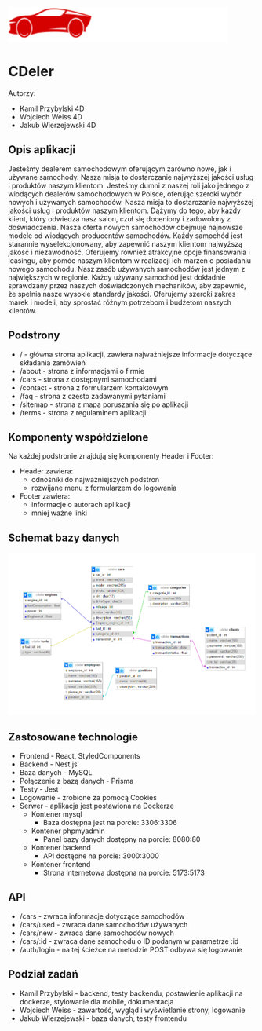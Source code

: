 ![Logo](cdeler_front/src/png/logo1.png)

# CDeler

Autorzy:

- Kamil Przybylski 4D
- Wojciech Weiss 4D
- Jakub Wierzejewski 4D

## Opis aplikacji

Jesteśmy dealerem samochodowym oferującym zarówno nowe, jak i używane samochody. Nasza misja to dostarczanie najwyższej jakości usług i produktów naszym klientom.
Jesteśmy dumni z naszej roli jako jednego z wiodących dealerów samochodowych w Polsce, oferując szeroki wybór nowych i używanych samochodów. Nasza misja to 
dostarczanie najwyższej jakości usług i produktów naszym klientom. Dążymy do tego, aby każdy klient, który odwiedza nasz salon, czuł się 
doceniony i zadowolony z doświadczenia. Nasza oferta nowych samochodów obejmuje najnowsze modele od wiodących producentów samochodów. Każdy samochód 
jest starannie wyselekcjonowany, aby zapewnić naszym klientom najwyższą jakość i niezawodność. Oferujemy również atrakcyjne opcje 
finansowania i leasingu, aby pomóc naszym klientom w realizacji ich marzeń o posiadaniu nowego samochodu. Nasz zasób używanych samochodów jest 
jednym z największych w regionie. Każdy używany samochód jest dokładnie sprawdzany przez naszych doświadczonych mechaników, aby zapewnić, że spełnia 
nasze wysokie standardy jakości. Oferujemy szeroki zakres marek i modeli, aby sprostać różnym potrzebom i budżetom naszych klientów.

## Podstrony

- / - główna strona aplikacji, zawiera najważniejsze informacje dotyczące składania zamówień
- /about - strona z informacjami o firmie
- /cars - strona z dostępnymi samochodami
- /contact - strona z formularzem kontaktowym
- /faq - strona z często zadawanymi pytaniami
- /sitemap - strona z mapą poruszania się po aplikacji
- /terms - strona z regulaminem aplikacji

## Komponenty współdzielone

Na każdej podstronie znajdują się komponenty Header i Footer:
- Header zawiera:
  - odnośniki do najważniejszych podstron
  - rozwijane menu z formularzem do logowania
- Footer zawiera:
  - informacje o autorach aplikacji
  - mniej ważne linki

## Schemat bazy danych

![Schemat Bezy CDeler](cdeler_front/src/png/cdeler_db_schema.png)

## Zastosowane technologie

- Frontend - React, StyledComponents
- Backend - Nest.js
- Baza danych - MySQL
- Połączenie z bazą danych - Prisma
- Testy - Jest
- Logowanie - zrobione za pomocą Cookies
- Serwer - aplikacja jest postawiona na Dockerze
  - Kontener mysql
    - Baza dostępna jest na porcie: 3306:3306
  - Kontener phpmyadmin
    - Panel bazy danych dostępny na porcie: 8080:80
  - Kontener backend
    - API dostępne na porcie: 3000:3000
  - Kontener frontend
    - Strona internetowa dostępna na porcie: 5173:5173

## API

- /cars - zwraca informacje dotyczące samochodów
- /cars/used - zwraca dane samochodów używanych
- /cars/new - zwraca dane samochodów nowych
- /cars/:id - zwraca dane samochodu o ID podanym w parametrze :id
- /auth/login - na tej ścieżce na metodzie POST odbywa się logowanie

## Podział zadań

- Kamil Przybylski - backend, testy backendu, postawienie aplikacji na dockerze, stylowanie dla mobile, dokumentacja
- Wojciech Weiss - zawartość, wygląd i wyświetlanie strony, logowanie
- Jakub Wierzejewski - baza danych, testy frontendu

